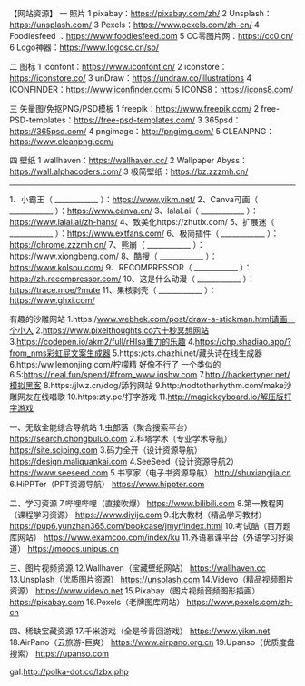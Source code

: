 【网站资源】
一 照片
1 pixabay：https://pixabay.com/zh/
2 Unsplash：https://unsplash.com/
3 Pexels：https://www.pexels.com/zh-cn/
4 Foodiesfeed ：https://www.foodiesfeed.com
5 CC零图片网：https://cc0.cn/
6 Logo神器：https://www.logosc.cn/so/

二 图标
1 iconfont：https://www.iconfont.cn/
2 iconstore：https://iconstore.co/
3 unDraw：https://undraw.co/illustrations
4 ICONFINDER：https://www.iconfinder.com/
5 ICONS8：https://icons8.com/

三 矢量图/免抠PNG/PSD模板
1 freepik：https://www.freepik.com/
2 free-PSD-templates：https://free-psd-templates.com/
3 365psd：https://365psd.com/
4 pngimage：http://pngimg.com/
5 CLEANPNG：https://www.cleanpng.com/

四 壁纸
1 wallhaven：https://wallhaven.cc/
2 Wallpaper Abyss：https://wall.alphacoders.com/
3 极简壁纸：https://bz.zzzmh.cn/ ​

-----

1、小霸王（ ____________ ）：https://www.yikm.net/
2、Canva可画（ ____________ ）：https://www.canva.cn/
3、lalal.ai（ ____________ ）：https://www.lalal.ai/zh-hans/
4、致美化https://zhutix.com/
5、扩展迷（ ____________ ）：https://www.extfans.com/
6、极简插件（ ____________ ）：https://chrome.zzzmh.cn/
7、熊崩（ ____________ ）：https://www.xiongbeng.com/
8、酷搜（ ____________ ）： https://www.kolsou.com/
9、RECOMPRESSOR（ ____________ ）：https://zh.recompressor.com/
10、这是什么动漫（ ____________ ）：https://trace.moe/?mute
11、果核剥壳（ ____________ ）：https://www.ghxi.com/ ​

有趣的沙雕网站
1.https:/www.webhek.com/post/draw-a-stickman.html请画一个小人
2.https://www.pixelthoughts.co六十秒冥想网站
3.https://codepen.io/akm2/full/rHIsa重力的乐趣
4.https://chp.shadiao.app/?from_nms彩虹屁文案生成器
5.https:/cts.chazhi.net/藏头诗在线生成器
6.https:/ww.lemonjing.com/柠檬精 好像不行了  一个类似的
6.5:https://neal.fun/spend/#from_www.iqshw.com
7.http://hackertyper.net/模拟黑客
8.https:/jlwz.cn/dog/舔狗网站
9.http:/nodtotherhythm.com/make沙雕网友在线唱歌
10.https:zty.pe/打字游戏
11.http://magickeyboard.io/解压版打字游戏​

一、无敌全能综合导航站
1.虫部落（聚合搜索平台）
https://search.chongbuluo.com
2.科塔学术（专业学术导航）
https://site.sciping.com
3.码力全开（设计资源导航）
https://design.maliquankai.com
4.SeeSeed（设计资源导航2）
https://www.seeseed.com
5.书享家（电子书资源导航）
http://shuxiangjia.cn
6.HiPPTer（PPT资源导航）
https://www.hippter.com

二、学习资源
7.哔哩哔哩（直接吹爆）
https://www.bilibili.com
8.第一教程网（课程学习资源）
https://www.diyijc.com
9.北大教材（精品学习教材）
https://pup6.yunzhan365.com/bookcase/jmyr/index.html
10.考试酷（百万题库网站）
https://www.examcoo.com/index/ku
11.外语慕课平台（外语学习好渠道）
https://moocs.unipus.cn

三、图片视频资源
12.Wallhaven（宝藏壁纸网站）
https://wallhaven.cc
13.Unsplash（优质图片资源）
https://unsplash.com
14.Videvo（精品视频图片资源）
https://www.videvo.net
15.Pixabay（图片视频音频图形插画）
https://pixabay.com
16.Pexels（老牌图库网站）
https://www.pexels.com/zh-cn

四、稀缺宝藏资源
17.千米游戏（全是爷青回游戏）
https://www.yikm.net
18.AirPano（云旅游-巨爽）
https://www.airpano.org.cn
19.Upanso（优质度盘搜索）
https://upanso.com


gal:http://polka-dot.co/lzbx.php